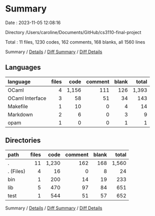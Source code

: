 # Summary

Date : 2023-11-05 12:08:16

Directory /Users/caroline/Documents/GitHub/cs3110-final-project

Total : 11 files,  1230 codes, 162 comments, 168 blanks, all 1560 lines

Summary / [Details](details.md) / [Diff Summary](diff.md) / [Diff Details](diff-details.md)

## Languages
| language | files | code | comment | blank | total |
| :--- | ---: | ---: | ---: | ---: | ---: |
| OCaml | 4 | 1,156 | 111 | 126 | 1,393 |
| OCaml Interface | 3 | 58 | 51 | 34 | 143 |
| Makefile | 1 | 10 | 0 | 4 | 14 |
| Markdown | 2 | 6 | 0 | 3 | 9 |
| opam | 1 | 0 | 0 | 1 | 1 |

## Directories
| path | files | code | comment | blank | total |
| :--- | ---: | ---: | ---: | ---: | ---: |
| . | 11 | 1,230 | 162 | 168 | 1,560 |
| . (Files) | 4 | 16 | 0 | 8 | 24 |
| bin | 1 | 200 | 14 | 19 | 233 |
| lib | 5 | 470 | 97 | 84 | 651 |
| test | 1 | 544 | 51 | 57 | 652 |

Summary / [Details](details.md) / [Diff Summary](diff.md) / [Diff Details](diff-details.md)